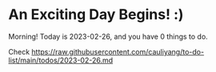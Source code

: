 # An Exciting Day Begins! :)

Morning! Today is 2023-02-26, and you have 0 things to do.

Check https://raw.githubusercontent.com/cauliyang/to-do-list/main/todos/2023-02-26.md